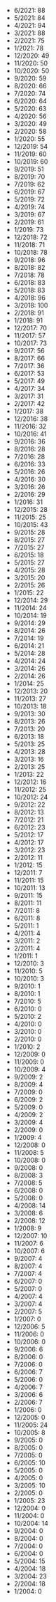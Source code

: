 *  6/2021: 88
*  5/2021: 84
*  4/2021: 94
*  3/2021: 88
*  2/2021: 75
*  1/2021: 78
*  12/2020: 49
*  11/2020: 50
*  10/2020: 50
*  9/2020: 59
*  8/2020: 66
*  7/2020: 74
*  6/2020: 64
*  5/2020: 63
*  4/2020: 56
*  3/2020: 49
*  2/2020: 58
*  1/2020: 55
*  12/2019: 54
*  11/2019: 60
*  10/2019: 60
*  9/2019: 51
*  8/2019: 70
*  7/2019: 62
*  6/2019: 67
*  5/2019: 72
*  4/2019: 74
*  3/2019: 67
*  2/2019: 61
*  1/2019: 73
*  12/2018: 72
*  11/2018: 71
*  10/2018: 78
*  9/2018: 96
*  8/2018: 82
*  7/2018: 78
*  6/2018: 83
*  5/2018: 83
*  4/2018: 96
*  3/2018: 100
*  2/2018: 91
*  1/2018: 91
*  12/2017: 70
*  11/2017: 57
*  10/2017: 73
*  9/2017: 56
*  8/2017: 66
*  7/2017: 36
*  6/2017: 53
*  5/2017: 49
*  4/2017: 34
*  3/2017: 31
*  2/2017: 42
*  1/2017: 38
*  12/2016: 38
*  11/2016: 32
*  10/2016: 41
*  9/2016: 36
*  8/2016: 28
*  7/2016: 28
*  6/2016: 33
*  5/2016: 26
*  4/2016: 30
*  3/2016: 26
*  2/2016: 29
*  1/2016: 31
*  12/2015: 28
*  11/2015: 25
*  10/2015: 43
*  9/2015: 28
*  8/2015: 27
*  7/2015: 27
*  6/2015: 18
*  5/2015: 27
*  4/2015: 28
*  3/2015: 20
*  2/2015: 26
*  1/2015: 22
*  12/2014: 29
*  11/2014: 24
*  10/2014: 19
*  9/2014: 29
*  8/2014: 26
*  7/2014: 19
*  6/2014: 21
*  5/2014: 28
*  4/2014: 24
*  3/2014: 26
*  2/2014: 26
*  1/2014: 25
*  12/2013: 20
*  11/2013: 27
*  10/2013: 18
*  9/2013: 30
*  8/2013: 26
*  7/2013: 20
*  6/2013: 18
*  5/2013: 25
*  4/2013: 28
*  3/2013: 16
*  2/2013: 25
*  1/2013: 22
*  12/2012: 16
*  11/2012: 25
*  10/2012: 24
*  9/2012: 22
*  8/2012: 13
*  7/2012: 21
*  6/2012: 23
*  5/2012: 17
*  4/2012: 17
*  3/2012: 23
*  2/2012: 11
*  1/2012: 15
*  12/2011: 7
*  11/2011: 15
*  10/2011: 13
*  9/2011: 15
*  8/2011: 11
*  7/2011: 8
*  6/2011: 8
*  5/2011: 1
*  4/2011: 4
*  3/2011: 2
*  2/2011: 4
*  1/2011: 1
*  12/2010: 3
*  11/2010: 5
*  10/2010: 3
*  9/2010: 1
*  8/2010: 1
*  7/2010: 5
*  6/2010: 0
*  5/2010: 2
*  4/2010: 0
*  3/2010: 0
*  2/2010: 0
*  1/2010: 2
*  12/2009: 0
*  11/2009: 0
*  10/2009: 4
*  9/2009: 2
*  8/2009: 4
*  7/2009: 0
*  6/2009: 2
*  5/2009: 0
*  4/2009: 2
*  3/2009: 4
*  2/2009: 0
*  1/2009: 4
*  12/2008: 0
*  11/2008: 5
*  10/2008: 0
*  9/2008: 0
*  8/2008: 3
*  7/2008: 5
*  6/2008: 0
*  5/2008: 0
*  4/2008: 14
*  3/2008: 6
*  2/2008: 12
*  1/2008: 9
*  12/2007: 10
*  11/2007: 6
*  10/2007: 6
*  9/2007: 4
*  8/2007: 4
*  7/2007: 4
*  6/2007: 0
*  5/2007: 0
*  4/2007: 4
*  3/2007: 4
*  2/2007: 5
*  1/2007: 0
*  12/2006: 5
*  11/2006: 0
*  10/2006: 0
*  9/2006: 6
*  8/2006: 0
*  7/2006: 0
*  6/2006: 7
*  5/2006: 0
*  4/2006: 7
*  3/2006: 6
*  2/2006: 7
*  1/2006: 0
*  12/2005: 0
*  11/2005: 24
*  10/2005: 8
*  9/2005: 0
*  8/2005: 0
*  7/2005: 0
*  6/2005: 10
*  5/2005: 0
*  4/2005: 0
*  3/2005: 10
*  2/2005: 0
*  1/2005: 23
*  12/2004: 0
*  11/2004: 0
*  10/2004: 14
*  9/2004: 0
*  8/2004: 0
*  7/2004: 0
*  6/2004: 0
*  5/2004: 15
*  4/2004: 18
*  3/2004: 23
*  2/2004: 18
*  1/2004: 0